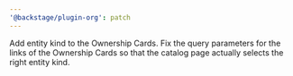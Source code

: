 ```yaml
---
'@backstage/plugin-org': patch
---
```


Add entity kind to the Ownership Cards. Fix the query parameters for the links of the Ownership Cards so that the catalog page actually selects the right entity kind.
